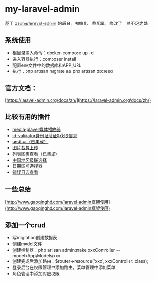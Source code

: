 # my-laravel-admin
基于 [zsong/laravel-admin](https://github.com/z-song/laravel-admin) 的后台，初始化一些配置，修改了一些不足之处

## 系统使用
- 根目录输入命令：docker-compose up -d
- 进入容器执行：composer install
- 配置env文件中的数据库和APP_URL
- 执行：php artisan migrate && php artisan db:seed

## 官方文档：
[https://laravel-admin.org/docs/zh/](https://laravel-admin.org/docs/zh/)

## 比较有用的插件
- [media-player媒体播放器](https://github.com/laravel-admin-extensions/media-player)
- [id-validator身份证验证&获取信息](https://github.com/laravel-admin-extensions/id-validator)
- [ueditor（已集成）](https://github.com/laravel-admin-extensions/UEditor)
- [图片裁剪上传](https://github.com/laravel-admin-extensions/cropper)
- [列表图集查看（已集成）](https://github.com/laravel-admin-extensions/grid-lightbox)
- [中国地区级联选择](https://github.com/laravel-admin-extensions/china-distpicker)
- [日期区间选择器](https://github.com/laravel-admin-extensions/daterangepicker)
- [错误日志查看](https://github.com/laravel-admin-extensions/reporter)


## 一些总结
[http://www.gaoqinghd.com/laravel-admin框架使用](http://www.gaoqinghd.com/laravel-admin框架使用)

## 添加一个crud
- 写migration创建数据表
- 创建model文件
- 创建控制器：php artisan admin:make xxxController --model=App\\Models\\xxx
- 创建完成后添加路由：$router->resource('xxx', xxxController::class);
- 登录后台在权限管理中添加路由，菜单管理中添加菜单
- 角色管理中添加对应权限
